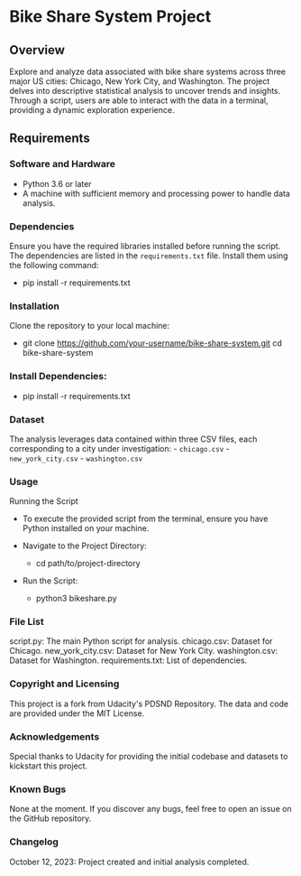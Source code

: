 # Bike Share System Project

## Overview
Explore and analyze data associated with bike share systems across three major US cities: Chicago, New York City, and Washington. The project delves into descriptive statistical analysis to uncover trends and insights. Through a script, users are able to interact with the data in a terminal, providing a dynamic exploration experience.

## Requirements

### Software and Hardware
- Python 3.6 or later
- A machine with sufficient memory and processing power to handle data analysis.

### Dependencies
Ensure you have the required libraries installed before running the script. The dependencies are listed in the `requirements.txt` file. Install them using the following command:

 - pip install -r requirements.txt

### Installation
Clone the repository to your local machine:

- git clone https://github.com/your-username/bike-share-system.git
cd bike-share-system

### Install Dependencies:
- pip install -r requirements.txt


### Dataset
The analysis leverages data contained within three CSV files, each corresponding to a city under investigation:
            - `chicago.csv`
            - `new_york_city.csv`
            - `washington.csv`



### Usage
Running the Script
- To execute the provided script from the terminal, ensure you have Python installed on your machine.

- Navigate to the Project Directory:
    - cd path/to/project-directory

- Run the Script:
    - python3 bikeshare.py

### File List
script.py: The main Python script for analysis.
chicago.csv: Dataset for Chicago.
new_york_city.csv: Dataset for New York City.
washington.csv: Dataset for Washington.
requirements.txt: List of dependencies.

### Copyright and Licensing
This project is a fork from Udacity's PDSND Repository. The data and code are provided under the MIT License.

### Acknowledgements
Special thanks to Udacity for providing the initial codebase and datasets to kickstart this project.

### Known Bugs
None at the moment. If you discover any bugs, feel free to open an issue on the GitHub repository.

### Changelog
October 12, 2023: Project created and initial analysis completed.